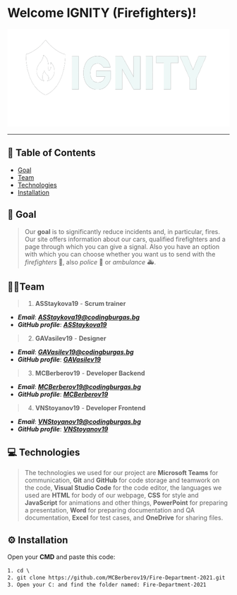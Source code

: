  # Welcome IGNITY (Firefighters)!
 	
 <p align = "center">
  <img width = "591" height = "222" src = "Fire-Department/IMG/ignityLogo.png">
 </p>

---
 
## 📖 Table of Contents
 
+ [Goal](#goal)
+ [Team](#team)
+ [Technologies](#technologies)
+ [Installation](#installation)
 
## 🎯 Goal <a name = "goal"></a>
> Our **goal** is to significantly reduce incidents and, in particular, fires. Our site offers information about our cars, qualified firefighters and a page through which you can give a signal. Also you have an option with which you can choose whether you want us to send with the *firefighters* 🚒, also *police* 🚓 or *ambulance* 🚑.
 
## 💪🏻Team	<a name = "team"></a>
> 1. **ASStaykova19** - **Scrum trainer**	
   - ***Email***: [***ASStaykova19@codingburgas.bg***](mailto:ASStaykova19@codingburgas.bg)	
   - ***GitHub profile***: [***ASStaykova19***](https://github.com/ASStaykova19)	
 
> 2. **GAVasilev19** - **Designer**	
   - ***Email***: [***GAVasilev19@codingburgas.bg***](mailto:GAVasilev19@codingburgas.bg)	
   - ***GitHub profile***: [***GAVasilev19***](https://github.com/GAVasilev19)	
 
> 3. **MCBerberov19** - **Developer Backend**	
   - ***Email***: [***MCBerberov19@codingburgas.bg***](mailto:MCBerberov19@codingburgas.bg)	
   - ***GitHub profile***: [***MCBerberov19***](https://github.com/MCBerberov19)	
 
> 4. **VNStoyanov19** - **Developer Frontend**	
   - ***Email***: [***VNStoyanov19@codingburgas.bg***](mailto:VNStoyanov19@codingburgas.bg)	
   - ***GitHub profile***: [***VNStoyanov19***](https://github.com/VNStoyanov19)
 
 
## 💻 Technologies	<a name = "technologies"></a>
> The technologies we used for our project are **Microsoft Teams** for communication, **Git** and **GitHub** for code storage and teamwork on the code, **Visual Studio Code** for the code editor, the languages we used are **HTML** for body of our webpage, **CSS** for style and **JavaScript** for animations and other things, **PowerPoint** for preparing a presentation, **Word** for preparing documentation and QA documentation, **Excel** for test cases, and **OneDrive** for sharing files.	
 
## ⚙️ Installation	<a name = "installation"></a>
 
Open your **CMD** and paste this code:
 
````	
1. cd \
2. git clone https://github.com/MCBerberov19/Fire-Department-2021.git
3. Open your C: and find the folder named: Fire-Department-2021	
````	
